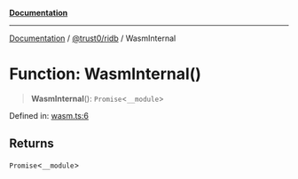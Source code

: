 [**Documentation**](../../../README.md)

***

[Documentation](../../../README.md) / [@trust0/ridb](../README.md) / WasmInternal

# Function: WasmInternal()

> **WasmInternal**(): `Promise`\<`__module`\>

Defined in: [wasm.ts:6](https://github.com/trust0-project/RIDB/blob/b633444aa2afd574f08e2eb8f83bf4cd8470d731/packages/ridb/src/wasm.ts#L6)

## Returns

`Promise`\<`__module`\>
